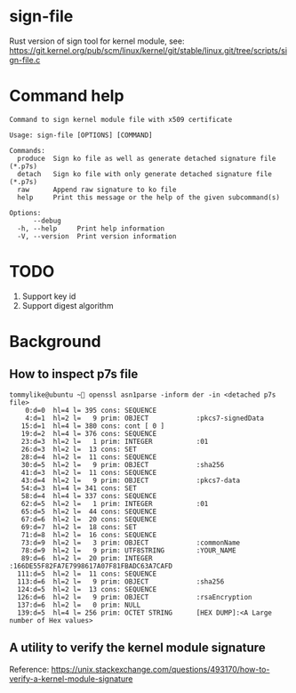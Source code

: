 # sign-file
Rust version of sign tool for kernel module, see: https://git.kernel.org/pub/scm/linux/kernel/git/stable/linux.git/tree/scripts/sign-file.c

# Command help
```shell
Command to sign kernel module file with x509 certificate

Usage: sign-file [OPTIONS] [COMMAND]

Commands:
  produce  Sign ko file as well as generate detached signature file (*.p7s)
  detach   Sign ko file with only generate detached signature file (*.p7s)
  raw      Append raw signature to ko file
  help     Print this message or the help of the given subcommand(s)

Options:
      --debug    
  -h, --help     Print help information
  -V, --version  Print version information

```

# TODO
1. Support key id
2. Support digest algorithm

# Background

## How to inspect p7s file
```shell
tommylike@ubuntu ~ openssl asn1parse -inform der -in <detached p7s file>
    0:d=0  hl=4 l= 395 cons: SEQUENCE
    4:d=1  hl=2 l=   9 prim: OBJECT            :pkcs7-signedData
   15:d=1  hl=4 l= 380 cons: cont [ 0 ]
   19:d=2  hl=4 l= 376 cons: SEQUENCE
   23:d=3  hl=2 l=   1 prim: INTEGER           :01
   26:d=3  hl=2 l=  13 cons: SET
   28:d=4  hl=2 l=  11 cons: SEQUENCE
   30:d=5  hl=2 l=   9 prim: OBJECT            :sha256
   41:d=3  hl=2 l=  11 cons: SEQUENCE
   43:d=4  hl=2 l=   9 prim: OBJECT            :pkcs7-data
   54:d=3  hl=4 l= 341 cons: SET
   58:d=4  hl=4 l= 337 cons: SEQUENCE
   62:d=5  hl=2 l=   1 prim: INTEGER           :01
   65:d=5  hl=2 l=  44 cons: SEQUENCE
   67:d=6  hl=2 l=  20 cons: SEQUENCE
   69:d=7  hl=2 l=  18 cons: SET
   71:d=8  hl=2 l=  16 cons: SEQUENCE
   73:d=9  hl=2 l=   3 prim: OBJECT            :commonName
   78:d=9  hl=2 l=   9 prim: UTF8STRING        :YOUR_NAME
   89:d=6  hl=2 l=  20 prim: INTEGER           :166DE55F82FA7E7998617A07F81FBADC63A7CAFD
  111:d=5  hl=2 l=  11 cons: SEQUENCE
  113:d=6  hl=2 l=   9 prim: OBJECT            :sha256
  124:d=5  hl=2 l=  13 cons: SEQUENCE
  126:d=6  hl=2 l=   9 prim: OBJECT            :rsaEncryption
  137:d=6  hl=2 l=   0 prim: NULL
  139:d=5  hl=4 l= 256 prim: OCTET STRING      [HEX DUMP]:<A Large number of Hex values>
```
## A utility to verify the kernel module signature
Reference: https://unix.stackexchange.com/questions/493170/how-to-verify-a-kernel-module-signature